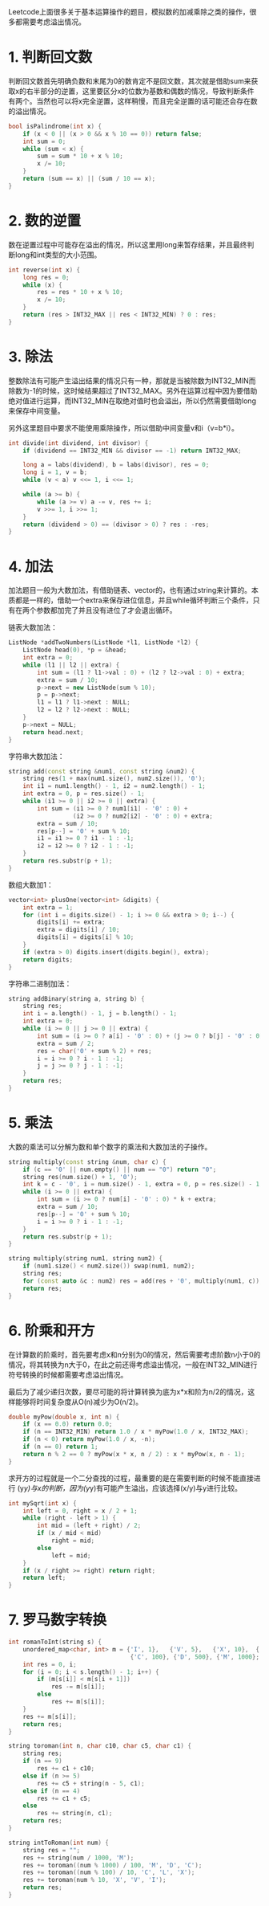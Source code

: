 Leetcode上面很多关于基本运算操作的题目，模拟数的加减乘除之类的操作，很多都需要考虑溢出情况。

# 1. 判断回文数
判断回文数首先明确负数和末尾为0的数肯定不是回文数，其次就是借助sum来获取x的右半部分的逆置，这里要区分x的位数为基数和偶数的情况，导致判断条件有两个。当然也可以将x完全逆置，这样稍慢，而且完全逆置的话可能还会存在数的溢出情况。

```c++
bool isPalindrome(int x) {
    if (x < 0 || (x > 0 && x % 10 == 0)) return false;
    int sum = 0;
    while (sum < x) {
        sum = sum * 10 + x % 10;
        x /= 10;
    }
    return (sum == x) || (sum / 10 == x);
}
```

# 2. 数的逆置
数在逆置过程中可能存在溢出的情况，所以这里用long来暂存结果，并且最终判断long和int类型的大小范围。

```c++
int reverse(int x) {
    long res = 0;
    while (x) {
        res = res * 10 + x % 10;
        x /= 10;
    }
    return (res > INT32_MAX || res < INT32_MIN) ? 0 : res;
}
```

# 3. 除法
整数除法有可能产生溢出结果的情况只有一种，那就是当被除数为INT32_MIN而除数为-1的时候，这时候结果超过了INT32_MAX。另外在运算过程中因为要借助绝对值进行运算，而INT32_MIN在取绝对值时也会溢出，所以仍然需要借助long来保存中间变量。

另外这里题目中要求不能使用乘除操作，所以借助中间变量v和i（v=b*i）。

```c++
int divide(int dividend, int divisor) {
    if (dividend == INT32_MIN && divisor == -1) return INT32_MAX;

    long a = labs(dividend), b = labs(divisor), res = 0;
    long i = 1, v = b;
    while (v < a) v <<= 1, i <<= 1;

    while (a >= b) {
        while (a >= v) a -= v, res += i;
        v >>= 1, i >>= 1;
    }
    return (dividend > 0) == (divisor > 0) ? res : -res;
}
```

# 4. 加法
加法题目一般为大数加法，有借助链表、vector的，也有通过string来计算的。本质都是一样的，借助一个extra来保存进位信息，并且while循环判断三个条件，只有在两个参数都加完了并且没有进位了才会退出循环。

链表大数加法：
```c++
ListNode *addTwoNumbers(ListNode *l1, ListNode *l2) {
    ListNode head(0), *p = &head;
    int extra = 0;
    while (l1 || l2 || extra) {
        int sum = (l1 ? l1->val : 0) + (l2 ? l2->val : 0) + extra;
        extra = sum / 10;
        p->next = new ListNode(sum % 10);
        p = p->next;
        l1 = l1 ? l1->next : NULL;
        l2 = l2 ? l2->next : NULL;
    }
    p->next = NULL;
    return head.next;
}
```

字符串大数加法：
```c++
string add(const string &num1, const string &num2) {
    string res(1 + max(num1.size(), num2.size()), '0');
    int i1 = num1.length() - 1, i2 = num2.length() - 1;
    int extra = 0, p = res.size() - 1;
    while (i1 >= 0 || i2 >= 0 || extra) {
        int sum = (i1 >= 0 ? num1[i1] - '0' : 0) +
                  (i2 >= 0 ? num2[i2] - '0' : 0) + extra;
        extra = sum / 10;
        res[p--] = '0' + sum % 10;
        i1 = i1 >= 0 ? i1 - 1 : -1;
        i2 = i2 >= 0 ? i2 - 1 : -1;
    }
    return res.substr(p + 1);
}
```

数组大数加1：
```c++
vector<int> plusOne(vector<int> &digits) {
    int extra = 1;
    for (int i = digits.size() - 1; i >= 0 && extra > 0; i--) {
        digits[i] += extra;
        extra = digits[i] / 10;
        digits[i] = digits[i] % 10;
    }
    if (extra > 0) digits.insert(digits.begin(), extra);
    return digits;
}
```

字符串二进制加法：
```c++
string addBinary(string a, string b) {
    string res;
    int i = a.length() - 1, j = b.length() - 1;
    int extra = 0;
    while (i >= 0 || j >= 0 || extra) {
        int sum = (i >= 0 ? a[i] - '0' : 0) + (j >= 0 ? b[j] - '0' : 0) + extra;
        extra = sum / 2;
        res = char('0' + sum % 2) + res;
        i = i >= 0 ? i - 1 : -1;
        j = j >= 0 ? j - 1 : -1;
    }
    return res;
}
```

# 5. 乘法
大数的乘法可以分解为数和单个数字的乘法和大数加法的子操作。

```c++
string multiply(const string &num, char c) {
    if (c == '0' || num.empty() || num == "0") return "0";
    string res(num.size() + 1, '0');
    int k = c - '0', i = num.size() - 1, extra = 0, p = res.size() - 1;
    while (i >= 0 || extra) {
        int sum = (i >= 0 ? num[i] - '0' : 0) * k + extra;
        extra = sum / 10;
        res[p--] = '0' + sum % 10;
        i = i >= 0 ? i - 1 : -1;
    }
    return res.substr(p + 1);
}

string multiply(string num1, string num2) {
    if (num1.size() < num2.size()) swap(num1, num2);
    string res;
    for (const auto &c : num2) res = add(res + '0', multiply(num1, c));
    return res;
}
```

# 6. 阶乘和开方
在计算数的阶乘时，首先要考虑x和n分别为0的情况，然后需要考虑阶数n小于0的情况，将其转换为n大于0，在此之前还得考虑溢出情况，一般在INT32_MIN进行符号转换的时候都需要考虑溢出情况。

最后为了减少递归次数，要尽可能的将计算转换为底为x*x和阶为n/2的情况，这样能够将时间复杂度从O(n)减少为O(n/2)。

```c++
double myPow(double x, int n) {
    if (x == 0.0) return 0.0;
    if (n == INT32_MIN) return 1.0 / x * myPow(1.0 / x, INT32_MAX);
    if (n < 0) return myPow(1.0 / x, -n);
    if (n == 0) return 1;
    return n % 2 == 0 ? myPow(x * x, n / 2) : x * myPow(x, n - 1);
}
```

求开方的过程就是一个二分查找的过程，最重要的是在需要判断的时候不能直接进行 (y*y)与x的判断，因为(y*y)有可能产生溢出，应该选择(x/y)与y进行比较。
```c++
int mySqrt(int x) {
    int left = 0, right = x / 2 + 1;
    while (right - left > 1) {
        int mid = (left + right) / 2;
        if (x / mid < mid)
            right = mid;
        else
            left = mid;
    }
    if (x / right >= right) return right;
    return left;
}
```

# 7. 罗马数字转换

```c++
int romanToInt(string s) {
    unordered_map<char, int> m = {'I', 1},   {'V', 5},   {'X', 10},  {'L', 50},
                                  {'C', 100}, {'D', 500}, {'M', 1000};
    int res = 0, i;
    for (i = 0; i < s.length() - 1; i++) {
        if (m[s[i]] < m[s[i + 1]])
            res -= m[s[i]];
        else
            res += m[s[i]];
    }
    res += m[s[i]];
    return res;
}

string toroman(int n, char c10, char c5, char c1) {
    string res;
    if (n == 9)
        res += c1 + c10;
    else if (n >= 5)
        res += c5 + string(n - 5, c1);
    else if (n == 4)
        res += c1 + c5;
    else
        res += string(n, c1);
    return res;
}

string intToRoman(int num) {
    string res = "";
    res += string(num / 1000, 'M');
    res += toroman((num % 1000) / 100, 'M', 'D', 'C');
    res += toroman((num % 100) / 10, 'C', 'L', 'X');
    res += toroman(num % 10, 'X', 'V', 'I');
    return res;
}
```